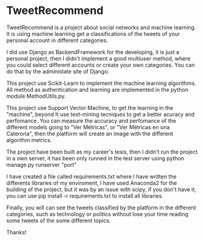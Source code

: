 # TweetRecommend

TweetRecommend is a project about social networks and machine learning. It is using machine learning get a classifications of the tweets of your personal account in different categories. 

I did use Django as BackendFramework for the developing, it is just a personal project, then I didn't implement a  good multiuser method, where you could select different accounts or create your own categories. You can do that by the administate site of Django.

This project use Scikit-Learn to implement the machine learning algorithms. All method as authentication and learning are implemented in the  python module MethodUtils.py. 

This project use Support Vector Machine, to get the learning in the "machine", beyond It use text-mining tecniques to get a better acuracy and perfomance. You can measure the accuracy and perfomance of the different models going to "Ver Métricas", or "Ver Métricas en una Cateroria", then the platform will create an image with the different algorithm metrics.

The project have been built as my career's tesis, then I didn't run the project in a own server, it has been only runned in the test server using python manage.py runserver "port"

I have created a file called requirements.txt where I have written the differents libraries of my enviroment, I have used Anaconda2 for the building of the project, but it was by an issue with scipy, if you don't have it, you can use pip install -r requirements.txt to install all libraries.

Finally, you will can see the tweets classified by the platform in the different categories, such as technology or politics without lose your time reading some tweets of the some different topics.

Thanks!
